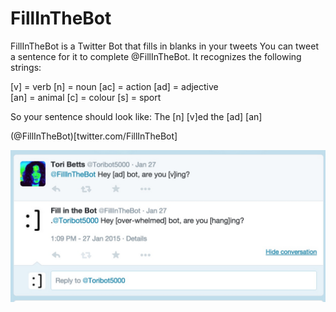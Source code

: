 # FillInTheBot
FillInTheBot is a Twitter Bot that fills in blanks in your tweets
You can tweet a sentence for it to complete @FillInTheBot. It recognizes the following strings:

[v] = verb	[n] = noun	[ac] = action	[ad] = adjective	
[an] = animal	[c] = colour	[s] = sport

So your sentence should look like: The [n] [v]ed the [ad] [an]

(@FillInTheBot)[twitter.com/FillInTheBot]

![SampleScreencap](FillInTheBot_sample.jpg)
